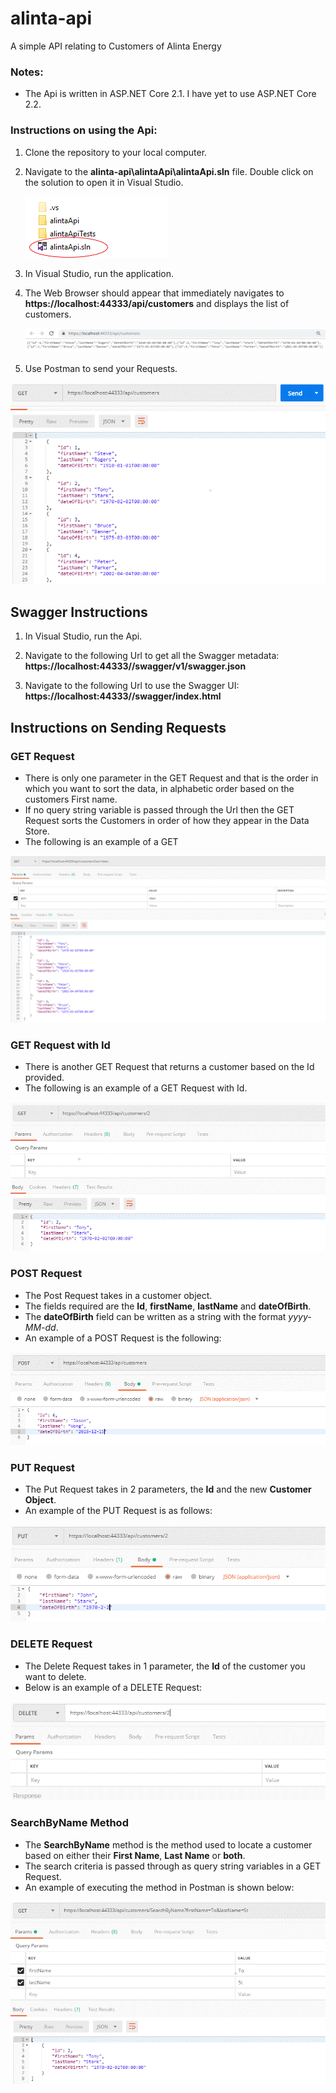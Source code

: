 # alinta-api
A simple API relating to Customers of Alinta Energy

### Notes:
* The Api is written in ASP.NET Core 2.1. I have yet to use ASP.NET Core 2.2.

### Instructions on using the Api:
1. Clone the repository to your local computer.

1. Navigate to the **alinta-api\alintaApi\alintaApi.sln** file. Double click on the solution to open it in Visual Studio.

    ![Open the Alinta Solution](https://github.com/jwong1512/alinta-api/blob/master/Images/open_alinta-api_solution.gif)

1. In Visual Studio, run the application.

1. The Web Browser should appear that immediately navigates to **https://localhost:44333/api/customers** and displays the list of customers.

    ![Display Data in Browser](https://github.com/jwong1512/alinta-api/blob/master/Images/api_data.gif)

1. Use Postman to send your Requests.

![Postman Get Request](https://github.com/jwong1512/alinta-api/blob/master/Images/postman_get_request.gif)

## Swagger Instructions

1. In Visual Studio, run the Api.

1. Navigate to the following Url to get all the Swagger metadata: 
**https://localhost:44333//swagger/v1/swagger.json**
1. Navigate to the following Url to use the Swagger UI: 
**https://localhost:44333//swagger/index.html**

## Instructions on Sending Requests

### GET Request

* There is only one parameter in the GET Request and that is the order in which you want to sort the data, in alphabetic order based on the customers First name.
* If no query string variable is passed through the Url then the GET Request sorts the Customers in order of how they appear in the Data Store.
* The following is an example of a GET 

![Get Request with querystring variable](https://github.com/jwong1512/alinta-api/blob/master/Images/get_request_with_querystring_variable.gif)

### GET Request with Id

* There is another GET Request that returns a customer based on the Id provided.
* The following is an example of a GET Request with Id.

![Get Request with Id](https://github.com/jwong1512/alinta-api/blob/master/Images/get_request_with_id.gif)

### POST Request

* The Post Request takes in a customer object.
* The fields required are the **Id**, **firstName**, **lastName** and **dateOfBirth**.
* The **dateOfBirth** field can be written as a string with the format *yyyy-MM-dd*.
* An example of a POST Request is the following:

![Post Request](https://github.com/jwong1512/alinta-api/blob/master/Images/post_request.gif)

### PUT Request

* The Put Request takes in 2 parameters, the **Id** and the new **Customer Object**.
* An example of the PUT Request is as follows:

![Put Request](https://github.com/jwong1512/alinta-api/blob/master/Images/put_request.gif)

### DELETE Request

* The Delete Request takes in 1 parameter, the **Id** of the customer you want to delete.
* Below is an example of a DELETE Request:

![Put Request](https://github.com/jwong1512/alinta-api/blob/master/Images/delete_request.gif)

### SearchByName Method

* The **SearchByName** method is the method used to locate a customer based on either their **First Name**, **Last Name** or **both**.
* The search criteria is passed through as query string variables in a GET Request.
* An example of executing the method in Postman is shown below:

![SearchByName Method](https://github.com/jwong1512/alinta-api/blob/master/Images/searchbyname_method.gif)
